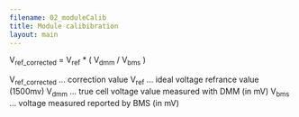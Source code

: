 ```yaml
---
filename: 02_moduleCalib
title: Module calibibration
layout: main
---
```


V<sub>ref_corrected</sub> = V<sub>ref</sub> * ( V<sub>dmm</sub> / V<sub>bms</sub> )

V<sub>ref_corrected</sub> ... correction value
V<sub>ref</sub> ... ideal voltage refrance value (1500mv)
V<sub>dmm</sub> ... true cell voltage value measured with DMM (in mV)
V<sub>bms</sub> ... voltage measured reported by BMS (in mV)
